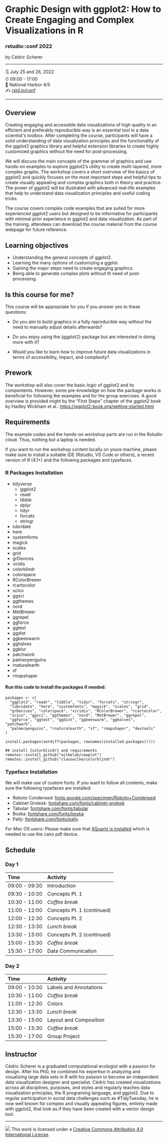 Graphic Design with ggplot2: How to Create Engaging and Complex Visualizations in R
================

### rstudio::conf 2022

by Cédric Scherer

-----

:spiral_calendar: July 25 and 26, 2022  
:alarm_clock:     09:00 - 17:00  
:hotel:           National Harbor 4/5  
:writing_hand:    [rstd.io/conf](http://rstd.io/conf)

-----

## Overview

Creating engaging and accessible data visualizations of high quality in an efficient and preferably reproducible way is an essential tool in a data scientist's toolbox. After completing the course, participants will have a solid understanding of data visualization principles and the functionality of the ggplot2 graphics library and helpful extension libraries to create highly customized graphics without the need for post-processing.

We will discuss the main concepts of the grammar of graphics and use hands-on examples to explore ggplot2’s utility to create multi-layered, more complex graphs. The workshop covers a short overview of the basics of ggplot2 and quickly focuses on the most important steps and helpful tips to create visually appealing and complex graphics both in theory and practice. The power of ggplot2 will be illustrated with advanced real–life examples that help to understand data visualization principles and useful coding tricks.

The course covers complex code examples that are suited for more experienced ggplot2 users but designed to be informative for participants with minimal prior experience in ggplot2 and data visualization. As part of the training, attendees can download the course material from the course webpage for future reference.

## Learning objectives

* Understanding the general concepts of ggplot2.
* Learning the many options of customizing a ggplot.
* Gaining the major steps need to create engaging graphics.
* Being able to generate complex plots without th need of post-processing.

## Is this course for me?

This course will be appropriate for you if you answer yes to these questions:

- Do you aim to build graphics in a fully reproducible way without the need to manually adjust details afterwards?

- Do you enjoy using the {ggplot2} package but are interested in doing more with it?

- Would you like to learn how to improve future data visualizations in terms of accessibility, impact, and complexity?

## Prework
The workshop will also cover the basic logic of ggplot2 and its compontents. However, some pre-knowledge on how the package works is beneficial for following the examples and for the group exercises. A good overview is provided  might by the “First Steps” chapter of the ggplot2 book by Hadley Wickham et al.: https://ggplot2-book.org/getting-started.html

## Requirements

The example codes and the hands-on workshop parts are run in the Rstudio cloud. Thus, nothing but a laptop is needed.

If you want to run  the workshop content locally on youre machine, please make sure to install a suitable IDE (Rstudio, VS Code or others), a recent version of R (4.1+) and the following packages and typefaces.

### R Packages Installation

- tidyverse
  - ggplot2
  - readr
  - tibble
  - dplyr
  - tidyr
  - forcats
  - stringr
- lubridate
- here
- systemfonts
- magick
- scales
- grid
- grDevices
- viridis
- colorblindr
- colorspace
- RColorBrewer
- rcartocolor
- scico
- ggsci
- ggthemes
- nord
- MetBrewer
- ggrepel
- ggforce
- ggtext
- ggdist
- ggbeeswarm
- gghalves
- ggblur
- patchwork
- palmerpenguins
- rnaturalearth
- sf
- rmapshaper

#### Run this code to install the packages if needed:

```
packages <- c(
  "ggplot2", "readr", "tibble", "tidyr", "forcats", "stringr",
  "lubridate", "here", "systemfonts", "magick", "scales", "grid",
  "grDevices", "colorspace", "viridis", "RColorBrewer", "rcartocolor",
  "scico", "ggsci", "ggthemes", "nord", "MetBrewer", "ggrepel",
  "ggforce", "ggtext", "ggdist", "ggbeeswarm", "gghalves", "patchwork", 
  "palmerpenguins", "rnaturalearth", "sf", "rmapshaper", "devtools"
)

install.packages(setdiff(packages, rownames(installed.packages())))  

## install {colorblindr} and requirements
remotes::install_github("wilkelab/cowplot")
remotes::install_github("clauswilke/colorblindr")
```

### Typeface Installation

We will make use of custom fonts. If you want to follow all contents, make sure the following typefaces are installed:

- Roboto Condensed: [fonts.google.com/specimen/Roboto+Condensed](www.fonts.google.com/specimen/Roboto+Condensed)
- Cabinet Grotesk: [fontshare.com/fonts/cabinet-grotesk](www.fontshare.com/fonts/cabinet-grotesk)
- Tabular: [fontshare.com/fonts/tabular](www.fontshare.com/fonts/tabular)
- Boska: [fontshare.com/fonts/boska](www.fontshare.com/fonts/boska)
- Pally: [fontshare.com/fonts/pally](www.fontshare.com/fonts/pally)


*For Mac  OS users:* Please make sure that [XQuartz is installed](https://www.xquartz.org/) which is needed to use the cairo pdf device.

## Schedule

### Day 1

| Time          | Activity         |
| :------------ | :--------------- |
| 09:00 - 09:30 | Introduction     |
| 09:30 - 10:30 | Concepts Pt. 1   |
| 10:30 - 11:00 | *Coffee break*   |
| 11:00 - 12:00 | Concepts Pt. 1 (continued) |
| 12:00 - 12:30 | Concepts Pt. 2   |
| 12:30 - 13:30 | *Lunch break*    |
| 13:30 - 15:00 | Concepts Pt. 2 (continued) |
| 15:00 - 15:30 | *Coffee break*   |
| 15:30 - 17:00 | Data Communication |

### Day 2

| Time          | Activity         |
| :------------ | :--------------- |
| 09:00 - 10:30 | Labels and Annotations |
| 10:30 - 11:00 | *Coffee break*   |
| 11:00 - 12:30 | Colors           |
| 12:30 - 13:30 | *Lunch break*    |
| 13:30 - 15:00 | Layout and Composition|
| 15:00 - 15:30 | *Coffee break*   |
| 15:30 - 17:00 | Group Project    |

## Instructor

Cédric Scherer is a graduated computational ecologist with a passion for design. After his PhD, he combined his expertise in analyzing and visualizing large data sets in R with his passion to become an independent data visualization designer and specialist. Cédric has created visualizations across all disciplines, purposes, and styles and regularly teaches data visualization principles, the R programing language, and ggplot2. Due to regular participation in social data challenges such as #TidyTuesday, he is now well known for complex and visually appealing figures, entirely made with ggplot2, that look as if they have been created with a vector design tool.

-----

![](https://i.creativecommons.org/l/by/4.0/88x31.png) This work is
licensed under a [Creative Commons Attribution 4.0 International
License](https://creativecommons.org/licenses/by/4.0/).
